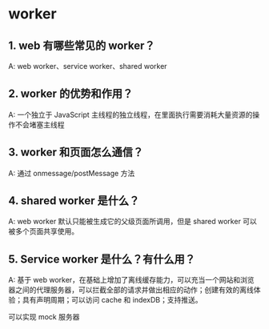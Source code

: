 # worker

## 1. web 有哪些常见的 worker？

A: web worker、service worker、shared worker

## 2. worker 的优势和作用？

A: 一个独立于 JavaScript 主线程的独立线程，在里面执行需要消耗大量资源的操作不会堵塞主线程

## 3. worker 和页面怎么通信？

A: 通过 onmessage/postMessage 方法

## 4. shared worker 是什么？

A: web worker 默认只能被生成它的父级页面所调用，但是 shared worker 可以被多个页面共享使用。

## 5. Service worker 是什么？有什么用？

A: 基于 web worker，在基础上增加了离线缓存能力，可以充当一个网站和浏览器之间的代理服务器，可以拦截全部的请求并做出相应的动作；创建有效的离线体验；具有声明周期；可以访问 cache 和 indexDB；支持推送。

可以实现 mock 服务器
